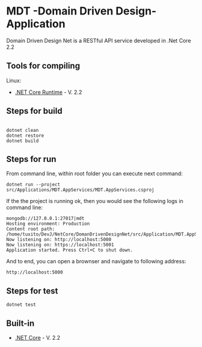 # MDT -Domain Driven Design- Application

Domain Driven Design Net is a RESTful API service developed in .Net Core 2.2

## Tools for compiling

Linux:

* [.NET Core Runtime](https://dotnet.microsoft.com/download/linux-package-manager/ubuntu18-04/runtime-current) - V. 2.2


## Steps for build


```linux

dotnet clean
dotnet restore
dotnet build

```

## Steps for run

From command line, within root folder you can execute next command:

```
dotnet run --project src/Applications/MDT.AppServices/MDT.AppServices.csproj 
```

If the the project is running ok, then you would see the following logs in command line:

```
mongodb://127.0.0.1:27017|mdt
Hosting environment: Production
Content root path: /home/tuxito/DevJ/NetCore/DomanDrivenDesignNet/src/Application/MDT.AppService
Now listening on: http://localhost:5000
Now listening on: https://localhost:5001
Application started. Press Ctrl+C to shut down.
```

And to end, you can open a brownser and navigate to following address:


```
http://localhost:5000
```


## Steps for test

```
dotnet test
```


## Built-in

* [.NET Core](https://dotnet.microsoft.com/download) - V. 2.2
